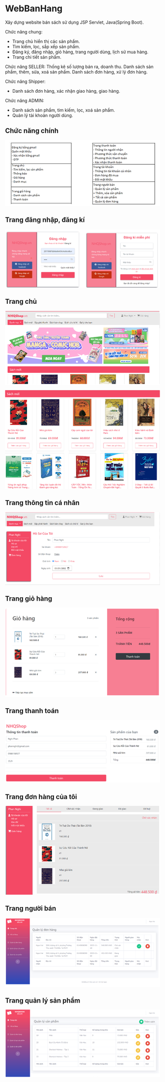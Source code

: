 # WebBanHang

Xây dựng website bán sách sử dụng JSP Servlet, Java(Spring Boot).

Chức năng chung:
* Trang chủ hiển thị các sản phẩm.
* Tìm kiếm, lọc, sắp xếp sản phẩm.
* Đăng ký, đăng nhập, giỏ hàng, trang người dùng, lịch sử mua hàng.
* Trang chi tiết sản phẩm.

Chức năng SELLER:
Thống kê số lượng bán ra, doanh thu.
Danh sách sản phẩm, thêm, sửa, xoá sản phẩm.
Danh sách đơn hàng, xử lý đơn hàng.

Chức năng Shipper:
* Danh sách đơn hàng, xác nhận giao hàng, giao hàng.

Chức năng ADMIN:
* Danh sách sản phẩm, tìm kiếm, lọc, xoá sản phẩm.
* Quản lý tài khoản người dùng.


## Chức năng chính
![alt](https://github.com/NgocHai056/WebBanHang/blob/main/screenshot/ChucNangChinh.png)

## Trang đăng nhập, đăng kí
![alt](https://github.com/NgocHai056/WebBanHang/blob/main/screenshot/Login.png)

## Trang chủ
![alt](https://github.com/NgocHai056/WebBanHang/blob/main/screenshot/TrangChu.png)


![alt](https://github.com/NgocHai056/WebBanHang/blob/main/screenshot/TrangChu1.png)

## Trang thông tin cá nhân
![alt](https://github.com/NgocHai056/WebBanHang/blob/main/screenshot/InfoUser.png)

## Trang giỏ hàng
![alt](https://github.com/NgocHai056/WebBanHang/blob/main/screenshot/Cart.png)

## Trang thanh toán
![alt](https://github.com/NgocHai056/WebBanHang/blob/main/screenshot/Payment.png)

## Trang đơn hàng của tôi
![alt](https://github.com/NgocHai056/WebBanHang/blob/main/screenshot/LichSuMua.png)

## Trang người bán
![alt](https://github.com/NgocHai056/WebBanHang/blob/main/screenshot/HomeSeller.png)

## Trang quản lý sản phẩm
![alt](https://github.com/NgocHai056/WebBanHang/blob/main/screenshot/QLSP.png)
